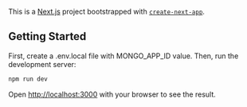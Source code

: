 This is a [Next.js](https://nextjs.org/) project bootstrapped with [`create-next-app`](https://github.com/vercel/next.js/tree/canary/packages/create-next-app).

## Getting Started

First, create a .env.local file with MONGO_APP_ID value.
Then, run the development server:

```bash
npm run dev

```

Open [http://localhost:3000](http://localhost:3000) with your browser to see the result.
